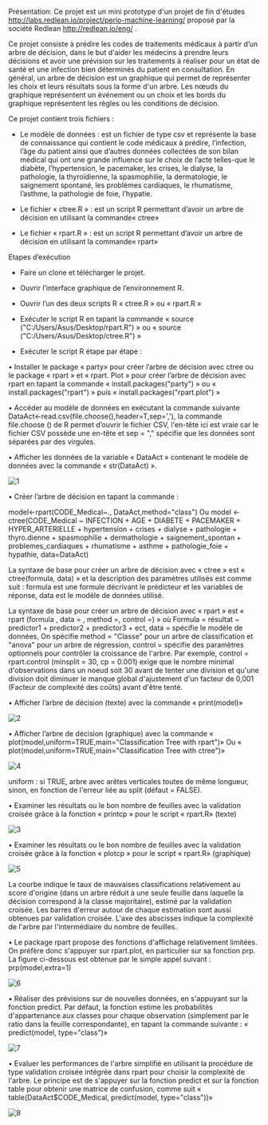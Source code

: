Présentation:
Ce projet est un mini prototype d'un projet de fin d'études http://labs.redlean.io/project/perio-machine-learning/ proposé par la société Redlean http://redlean.io/eng/ .

Ce projet consiste à prédire les codes de traitements médicaux à partir d’un arbre de décision, dans le but d'aider les médecins à prendre leurs décisions et avoir une prévision sur les traitements à réaliser pour un état de santé et une infection bien déterminés du patient en consultation.
En général, un arbre de décision est un graphique qui permet de représenter les choix et leurs résultats sous la forme d'un arbre. Les nœuds du graphique représentent un événement ou un choix et les bords du graphique représentent les règles ou les conditions de décision. 

 Ce projet contient trois fichiers :
 
-	Le modèle de données : est un fichier de type csv et représente la  base de connaissance qui contient le code médicaux à prédire, l’infection, l’âge du patient ainsi que d’autres données collectées de son bilan médical qui ont une grande influence sur le choix de l’acte telles-que le diabète, l’hypertension, le pacemaker, les crises, le dialyse, la pathologie, la thyroïdienne, la spasmophilie, la dermatologie, le saignement spontané, les problèmes cardiaques, le rhumatisme, l’asthme, la pathologie de foie, l’hypatie.

-	Le fichier « ctree.R » : est un script R permettant d’avoir un arbre de décision en utilisant la commande« ctree»

-	Le fichier « rpart.R » : est un script R permettant d’avoir un arbre de décision en utilisant  la commande« rpart»

Etapes d’exécution

-	Faire un clone et télécharger le projet.

-	Ouvrir l’interface graphique de l’environnement R.

-	Ouvrir l’un des deux scripts R « ctree.R » ou « rpart.R »

-	Exécuter le script R en tapant la commande « source ("C:/Users/Asus/Desktop/rpart.R") » ou « source ("C:/Users/Asus/Desktop/ctree.R") »

-	 Exécuter le script R étape par étape :

•	Installer le package « party» pour créer l’arbre de décision avec ctree ou le package « rpart » et « rpart. Plot » pour créer l’arbre de décision avec rpart en tapant la commande « install.packages("party") » ou « install.packages("rpart") » puis « install.packages("rpart.plot") »

•	Accéder au modèle de données en exécutant la commande suivante DataAct<-read.csv(file.choose(),header=T,sep=','), la commande file.choose () de R permet d’ouvrir le fichier CSV, l'en-tête ici est vraie car le fichier CSV possède une en-tête et sep = "," spécifie que les données sont séparées par des virgules.

•	Afficher les données de la variable « DataAct » contenant le modèle de données avec la commande « str(DataAct) ».

![1](https://user-images.githubusercontent.com/29728117/27640810-1f411204-5c12-11e7-8544-ad08c3571c88.PNG)

•	Créer l’arbre de décision en tapant la commande :

model<-rpart(CODE_Medical~., DataAct,method="class") 
Ou 
model <- ctree(CODE_Medical ~ INFECTION + AGE + DIABETE + PACEMAKER + HYPER_ARTERIELLE + hypertension + crises + dialyse + pathologie + thyro.dienne + spasmophilie + dermathologie + saignement_spontan + problemes_cardiaques + rhumatisme + asthme + pathologie_foie + hypathie, data=DataAct) 

La syntaxe de base pour créer un arbre de décision avec « ctree » est « ctree(formula, data) » et la description des paramètres utilisés  est comme suit : formula est une formule décrivant le prédicteur et les variables de réponse, data est le modèle de données utilisé.

La syntaxe de base pour créer un arbre de décision avec « rpart » est « rpart (formula , data = , method =, control =) » où Formula = résultat ~ predictor1 + predictor2 + predictor3 + ect, data = spécifie le modèle de données, On spécifie method = "Classe" pour un arbre de classification et "anova" pour un arbre de régression,  control = spécifie des paramètres optionnels pour contrôler la croissance de l'arbre. Par exemple, control = rpart.control (minsplit = 30, cp = 0.001) exige que le nombre minimal d'observations dans un noeud soit 30 avant de tenter une division et qu'une division doit diminuer le manque global d'ajustement d'un facteur de 0,001 (Facteur de complexité des coûts) avant d'être tenté.

•	Afficher l’arbre de décision (texte) avec la commande « print(model)»

![2](https://user-images.githubusercontent.com/29728117/27641152-f7b8238e-5c12-11e7-872b-8adf66df7032.PNG)

•	Afficher l’arbre de décision (graphique) avec la commande « plot(model,uniform=TRUE,main="Classification Tree with rpart")»
Ou « plot(model,uniform=TRUE,main="Classification Tree with ctree")»

![4](https://user-images.githubusercontent.com/29728117/27641401-986b40b8-5c13-11e7-8b12-60ec601eb4d4.PNG)

uniform : si TRUE, arbre avec arêtes verticales toutes de même longueur, sinon, en fonction de l'erreur liée au split (défaut = FALSE).

•	Examiner les résultats ou le bon nombre de feuilles avec la validation croisée grâce à la fonction « printcp »  pour le script « rpart.R» (texte)

![3](https://user-images.githubusercontent.com/29728117/27641552-1db49c74-5c14-11e7-804f-72e660d7a2d9.png)

•	Examiner les résultats ou le bon nombre de feuilles avec la validation croisée grâce à la fonction « plotcp »  pour le script « rpart.R» (graphique)

![5](https://user-images.githubusercontent.com/29728117/27641670-73c78a9a-5c14-11e7-9be0-2c4654ee758a.PNG)

La courbe indique le taux de mauvaises classifications relativement au score d'origine (dans un arbre réduit à une seule feuille dans laquelle la décision correspond à la classe majoritaire), estimé par la validation croisée. Les barres d'erreur autour de chaque estimation sont aussi obtenues par validation croisée. L'axe des abscisses indique la complexité de l'arbre par l'intermédiaire du nombre de feuilles.

•	Le package rpart propose des fonctions d'affichage relativement limitées. On préfère donc s'appuyer sur rpart.plot, en particulier sur sa fonction prp. La figure ci-dessous est obtenue par le simple appel suivant : prp(model,extra=1)

![6](https://user-images.githubusercontent.com/29728117/27641739-a8095428-5c14-11e7-88f6-cfcf5a49e938.PNG)

•	Réaliser des prévisions sur de nouvelles données, en s'appuyant sur la fonction predict. Par défaut, la fonction estime les probabilités d'appartenance aux classes pour chaque observation (simplement par le ratio dans la feuille correspondante), en tapant la commande suivante : « predict(model, type="class")»

![7](https://user-images.githubusercontent.com/29728117/27641790-d5738546-5c14-11e7-954c-ce67b3b7c9d0.PNG)

•	Evaluer les performances de l'arbre simplifié en utilisant la procédure de type validation croisée intégrée dans rpart pour choisir la complexité de l'arbre. Le principe est de s'appuyer sur la fonction predict et sur la fonction table pour obtenir une matrice de confusion, comme suit « table(DataAct$CODE_Medical, predict(model, type="class"))»

![8](https://user-images.githubusercontent.com/29728117/27641843-f52f1bb6-5c14-11e7-9fe7-226f3ac62615.PNG)
